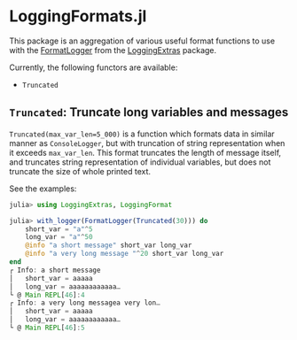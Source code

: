 # LoggingFormats.jl

This package is an aggregation of various useful format functions to use with the
[FormatLogger](https://github.com/JuliaLogging/LoggingExtras.jl#formatlogger-sink) from the
[LoggingExtras](https://github.com/JuliaLogging/LoggingExtras.jl) package.

Currently, the following functors are available:
- `Truncated`

## `Truncated`: Truncate long variables and messages

`Truncated(max_var_len=5_000)` is a function which formats data in similar manner as `ConsoleLogger`, 
but with truncation of string representation when it exceeds `max_var_len`.
This format truncates the length of message itself, and truncates string representation of 
individual variables, but does not truncate the size of whole printed text.

See the examples:

```julia
julia> using LoggingExtras, LoggingFormat

julia> with_logger(FormatLogger(Truncated(30))) do
    short_var = "a"^5
    long_var = "a"^50
    @info "a short message" short_var long_var
    @info "a very long message "^20 short_var long_var
end
┌ Info: a short message
│   short_var = aaaaa
│   long_var = aaaaaaaaaaaa…
└ @ Main REPL[46]:4
┌ Info: a very long messagea very lon…
│   short_var = aaaaa
│   long_var = aaaaaaaaaaaa…
└ @ Main REPL[46]:5
```
